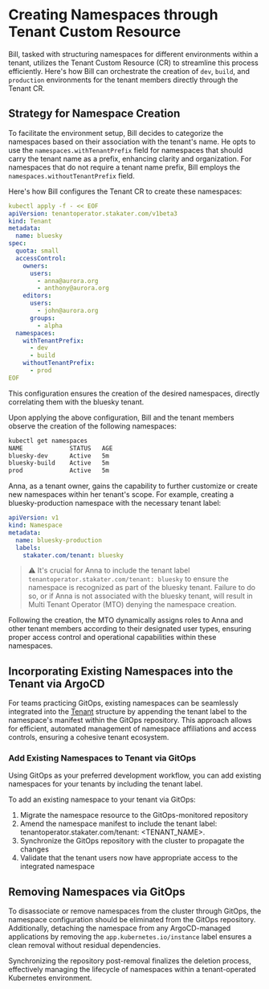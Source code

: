 # Creating Namespaces through Tenant Custom Resource

Bill, tasked with structuring namespaces for different environments within a tenant, utilizes the Tenant Custom Resource (CR) to streamline this process efficiently. Here's how Bill can orchestrate the creation of `dev`, `build`, and `production` environments for the tenant members directly through the Tenant CR.


## Strategy for Namespace Creation

To facilitate the environment setup, Bill decides to categorize the namespaces based on their association with the tenant's name. He opts to use the `namespaces.withTenantPrefix` field for namespaces that should carry the tenant name as a prefix, enhancing clarity and organization. For namespaces that do not require a tenant name prefix, Bill employs the `namespaces.withoutTenantPrefix` field.

Here's how Bill configures the Tenant CR to create these namespaces:

```yaml
kubectl apply -f - << EOF
apiVersion: tenantoperator.stakater.com/v1beta3
kind: Tenant
metadata:
  name: bluesky
spec:
  quota: small
  accessControl:
    owners:
      users:
        - anna@aurora.org
        - anthony@aurora.org
    editors:
      users:
        - john@aurora.org
      groups:
        - alpha
  namespaces:
    withTenantPrefix:
      - dev
      - build
    withoutTenantPrefix:
      - prod
EOF
```

This configuration ensures the creation of the desired namespaces, directly correlating them with the bluesky tenant.

Upon applying the above configuration, Bill and the tenant members observe the creation of the following namespaces:

```bash
kubectl get namespaces
NAME             STATUS   AGE
bluesky-dev      Active   5m
bluesky-build    Active   5m
prod             Active   5m
```

Anna, as a tenant owner, gains the capability to further customize or create new namespaces within her tenant's scope. For example, creating a bluesky-production namespace with the necessary tenant label:

```yaml
apiVersion: v1
kind: Namespace
metadata:
  name: bluesky-production
  labels:
    stakater.com/tenant: bluesky
```

> ⚠️ It's crucial for Anna to include the tenant label `tenantoperator.stakater.com/tenant: bluesky` to ensure the namespace is recognized as part of the bluesky tenant. Failure to do so, or if Anna is not associated with the bluesky tenant, will result in Multi Tenant Operator (MTO) denying the namespace creation.

Following the creation, the MTO dynamically assigns roles to Anna and other tenant members according to their designated user types, ensuring proper access control and operational capabilities within these namespaces.

## Incorporating Existing Namespaces into the Tenant via ArgoCD

For teams practicing GitOps, existing namespaces can be seamlessly integrated into the [Tenant](../../crds-api-reference/tenant.md) structure by appending the tenant label to the namespace's manifest within the GitOps repository. This approach allows for efficient, automated management of namespace affiliations and access controls, ensuring a cohesive tenant ecosystem.

### Add Existing Namespaces to Tenant via GitOps

Using GitOps as your preferred development workflow, you can add existing namespaces for your tenants by including the tenant label.

To add an existing namespace to your tenant via GitOps:

1. Migrate the namespace resource to the GitOps-monitored repository
1. Amend the namespace manifest to include the tenant label: tenantoperator.stakater.com/tenant: <TENANT_NAME>.
1. Synchronize the GitOps repository with the cluster to propagate the changes
1. Validate that the tenant users now have appropriate access to the integrated namespace

## Removing Namespaces via GitOps

To disassociate or remove namespaces from the cluster through GitOps, the namespace configuration should be eliminated from the GitOps repository. Additionally, detaching the namespace from any ArgoCD-managed applications by removing the `app.kubernetes.io/instance` label ensures a clean removal without residual dependencies.

Synchronizing the repository post-removal finalizes the deletion process, effectively managing the lifecycle of namespaces within a tenant-operated Kubernetes environment.
